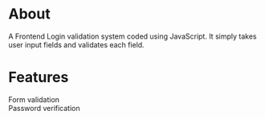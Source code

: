 # About
A Frontend Login validation system coded using JavaScript. It simply takes user input fields and validates each field.

# Features
Form validation  
Password verification
